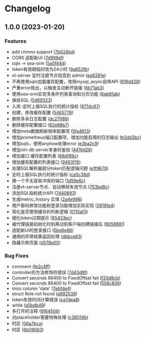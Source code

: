 # Changelog

## 1.0.0 (2023-01-20)


### Features

* add chrono support ([7b024bd](https://github.com/onlyeat3/virt-db-rs/commit/7b024bd2e115bdc64b3381c060f54a25480e9a37))
* CORS 适配新UI ([7d999a1](https://github.com/onlyeat3/virt-db-rs/commit/7d999a1173a16bc961c69e8afe52f3ab18fc8ce6))
* sqlx -&gt; sea-orm ([5a0f44d](https://github.com/onlyeat3/virt-db-rs/commit/5a0f44d4e5663db2d61960efd5f128099f59c31a))
* token有效期临时改为24小时 ([9a652fb](https://github.com/onlyeat3/virt-db-rs/commit/9a652fb00388dae17748c9a58133035a0bbe67a8))
* vt-server 定时注册节点信息到 admin ([ea6281e](https://github.com/onlyeat3/virt-db-rs/commit/ea6281e3472479231db46eea43c54afb42fa8819))
* 不再使用sqlx加载缓存配置，改用mysql_async自带API ([819d428](https://github.com/onlyeat3/virt-db-rs/commit/819d428adc43941c12f67fa23033a962925c5c95))
* 严重error抛出，以触发主动断开链接 ([6b71ab3](https://github.com/onlyeat3/virt-db-rs/commit/6b71ab396328635d9511796eeac83c0a08103b84))
* 使用sea-orm实现多条件列表查询和分页功能 ([6eb81ab](https://github.com/onlyeat3/virt-db-rs/commit/6eb81ab539d873d39297bbce03453b312447a75c))
* 保存SQL ([5469323](https://github.com/onlyeat3/virt-db-rs/commit/5469323f3f56b2d80f65aa7ae29e5757ef908e00))
* 入库-定时上报SQL执行的统计指标 ([8714c67](https://github.com/onlyeat3/virt-db-rs/commit/8714c67ad1d5b2cbcc40bcb6df2622c8d6265076))
* 创建、修改缓存配置 ([5465778](https://github.com/onlyeat3/virt-db-rs/commit/54657783fbb464e100d524998700d098c28832a3))
* 删除多余日志配置 ([dc27086](https://github.com/onlyeat3/virt-db-rs/commit/dc270861816541a8e3ddc224164edfb77224bd59))
* 删除缓存配置接口 ([82e88b7](https://github.com/onlyeat3/virt-db-rs/commit/82e88b7c141ffe3e5e5ba0d2af260d64f9edafd0))
* 增加meta数据刷新频率配置项 ([5fa4813](https://github.com/onlyeat3/virt-db-rs/commit/5fa48137e92e62f772a2fa204c92118a9a89ec29))
* 增加prometheus端口配置项、增加功能启用的日志输出 ([b3dd3bc](https://github.com/onlyeat3/virt-db-rs/commit/b3dd3bc5932c2786596874fe06ce9d8affed4c06))
* 增加sqlx，使用anyhow处理error ([e3ba2c9](https://github.com/onlyeat3/virt-db-rs/commit/e3ba2c9fb12e78abd5d3af125094b83cfc645d95))
* 增加virt-db server本身的鉴权 ([4416d26](https://github.com/onlyeat3/virt-db-rs/commit/4416d261bc648b4b45ec373caa96e25637352332))
* 增加接口 缓存配置列表 ([68df89c](https://github.com/onlyeat3/virt-db-rs/commit/68df89ce9fdf65570f15c38cd5459a2c430515ee))
* 增加缓存配置的列表接口 ([9493f19](https://github.com/onlyeat3/virt-db-rs/commit/9493f1934b5a88319f1f317d0adb03ce8a9b9ca0))
* 处理SQL解析器部分token匹配逻辑问题 ([e1f9679](https://github.com/onlyeat3/virt-db-rs/commit/e1f9679d182a6f6aa0737476863a3cfa562f577e))
* 定时上报SQL执行的统计指标 ([ca5c38d](https://github.com/onlyeat3/virt-db-rs/commit/ca5c38d0d9b1a5a4cdb0ab45513975433ecc42f7))
* 换一个不太容易冲突的端口 ([1d59e6c](https://github.com/onlyeat3/virt-db-rs/commit/1d59e6c892aa10005675bd37068b30b9afea58ed))
* 注册vt-server节点、自动移除失效节点 ([753bd8c](https://github.com/onlyeat3/virt-db-rs/commit/753bd8c850536e9d1c49efb3e8fcf554ead4b28f))
* 添加SQL指标统计API ([7440893](https://github.com/onlyeat3/virt-db-rs/commit/7440893359b7f2eb5724d2f4ce205dfc3e71f67b))
* 生成metric_history 实体 ([2a4e998](https://github.com/onlyeat3/virt-db-rs/commit/2a4e998a0306f95416fb497877139fef3400b0cc))
* 用户密码修改功能和登录功能增加实际实现 ([2618fe4](https://github.com/onlyeat3/virt-db-rs/commit/2618fe4efabf7abe1f6e8a99f260888fa9baac71))
* 简化是否使用缓存的判断逻辑 ([0115af3](https://github.com/onlyeat3/virt-db-rs/commit/0115af31cc10c045f8d43e5b1a7af40acfd65a06))
* 细化token过期提示 ([65433ec](https://github.com/onlyeat3/virt-db-rs/commit/65433ec617b512636a1cc40f2ad7bdc9c24728f3))
* 被代理链接初始化时机移动到客户端创建链接后 ([9058881](https://github.com/onlyeat3/virt-db-rs/commit/90588813f82b99fa4fb82ad9731b61e2633d6aa6))
* 适配新UI的登录接口 ([5be6e68](https://github.com/onlyeat3/virt-db-rs/commit/5be6e6805a9beb8e9f1f7519674cf7fa90f7810a))
* 通用的异常结果返回处理 ([dbbce63](https://github.com/onlyeat3/virt-db-rs/commit/dbbce637f26bcfefa8b21c46a8700891ecedec78))
* 隐藏示例页面 ([d578e00](https://github.com/onlyeat3/virt-db-rs/commit/d578e004350d467ba08ecb4e7e33bf6c35c074bc))


### Bug Fixes

* comment ([fe2c4ff](https://github.com/onlyeat3/virt-db-rs/commit/fe2c4ff96bf26b550a161ba7e8734b9353c2f222))
* controller的方法修饰符错误 ([7d43d8f](https://github.com/onlyeat3/virt-db-rs/commit/7d43d8f9ede214b42db781801d5d698d2e053d5c))
* Convert seconds 86400 to FixedOffset fail ([f33d9cb](https://github.com/onlyeat3/virt-db-rs/commit/f33d9cb380bc90cad8b2cd09934b5bbfaf5c4741))
* Convert seconds 86400 to FixedOffset fail ([556c806](https://github.com/onlyeat3/virt-db-rs/commit/556c8067746a3a806c6ccea863b898ab45fea4a4))
* miss column 'date' ([7ebfde4](https://github.com/onlyeat3/virt-db-rs/commit/7ebfde41aa9a37d1d9bf4d8e8b7cb532f83f27d7))
* struct Role not found ([e892538](https://github.com/onlyeat3/virt-db-rs/commit/e892538fa73354880f3155c91c59c770caa6280d))
* token失效时间计算错误 ([ca7dea8](https://github.com/onlyeat3/virt-db-rs/commit/ca7dea81f35eb4ecde7045fb05004e11079384c8))
* while ([a5bdb49](https://github.com/onlyeat3/virt-db-rs/commit/a5bdb4962eeb0ddac646cf684d4ecf3579d4bef6))
* 多打开的注释 ([6f64506](https://github.com/onlyeat3/virt-db-rs/commit/6f64506e3bf53af19f180ecdf1a37ef2c47ea6ee))
* 对placeholder需要特殊处理 ([c38014b](https://github.com/onlyeat3/virt-db-rs/commit/c38014bb2d1c0bbf21dabff27f9ff9d28239d9b5))
* 时区 ([06a7bca](https://github.com/onlyeat3/virt-db-rs/commit/06a7bca0bf1c498dcaf7f43fff03c9abb41b5a48))
* 时区 ([6b09063](https://github.com/onlyeat3/virt-db-rs/commit/6b09063d803a9fa8bf2e0e9a4d07c73df680efab))
